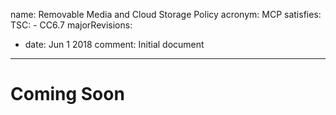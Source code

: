 name: Removable Media and Cloud Storage Policy
acronym: MCP
satisfies:
  TSC:
    - CC6.7
majorRevisions:
  - date: Jun 1 2018
    comment: Initial document
---

# Coming Soon